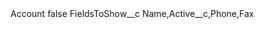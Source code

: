 <?xml version="1.0" encoding="UTF-8"?>
<CustomMetadata xmlns="http://soap.sforce.com/2006/04/metadata" xmlns:xsi="http://www.w3.org/2001/XMLSchema-instance" xmlns:xsd="http://www.w3.org/2001/XMLSchema">
    <label>Account</label>
    <protected>false</protected>
    <values>
        <field>FieldsToShow__c</field>
        <value xsi:type="xsd:string">Name,Active__c,Phone,Fax</value>
    </values>
</CustomMetadata>
